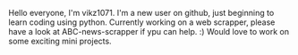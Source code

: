 Hello everyone, I'm vikz1071. I'm a new user on github, just beginning to learn coding using python. 
Currently working on a web scrapper, please have a look at ABC-news-scrapper if ypu can help. :)
Would love to work on some exciting mini projects. 

<!---
vikz1071/vikz1071 is a ✨ special ✨ repository because its `README.md` (this file) appears on your GitHub profile.
You can click the Preview link to take a look at your changes.
--->
